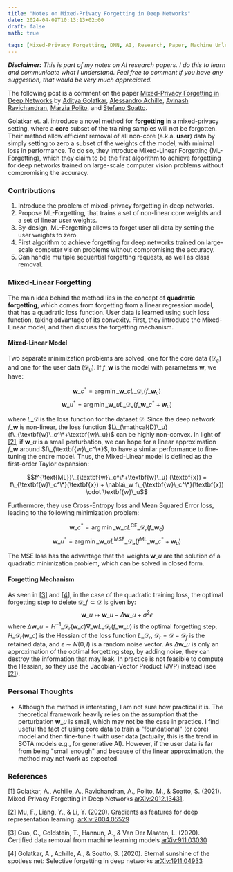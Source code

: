 ```yaml
---
title: "Notes on Mixed-Privacy Forgetting in Deep Networks"
date: 2024-04-09T10:13:13+02:00
draft: false
math: true

tags: [Mixed-Privacy Forgetting, DNN, AI, Research, Paper, Machine Unlearning]
---
```


***Disclaimer:*** *This is part of my notes on AI research papers. I do this to learn and communicate what I understand. Feel free to comment if you have any suggestion, that would be very much appreciated.*

The following post is a comment on the paper [Mixed-Privacy Forgetting in Deep Networks](#1) by [Aditya Golatkar](https://arxiv.org/search/cs?searchtype=author&query=Golatkar,+A), [Alessandro Achille](https://arxiv.org/search/cs?searchtype=author&query=Achille,+A), [Avinash Ravichandran](https://arxiv.org/search/cs?searchtype=author&query=Ravichandran,+A), [Marzia Polito](https://arxiv.org/search/cs?searchtype=author&query=Polito,+M), and [Stefano Soatto](https://arxiv.org/search/cs?searchtype=author&query=Soatto,+S).

Golatkar et. al. introduce a novel method for **forgetting** in a mixed-privacy setting, where a **core** subset of the training samples will not be forgotten. Their method allow efficient removal of all non-core (a.k.a. **user**) data by simply setting to zero a subset of the weights of the model, with minimal loss in performance. To do so, they introduce Mixed-Linear Forgetting (ML-Forgetting), which they claim to be the first algorithm to achieve forgettiing for deep networks trained on large-scale computer vision problems without compromising the accuracy. 

### Contributions
1. Introduce the problem of mixed-privacy forgetting in deep networks.
2. Propose ML-Forgetting, that trains a set of non-linear core weights and a set of linear user weights.
3. By-design, ML-Forgetting allows to forget user all data by setting the user weights to zero.
4. First algorithm to achieve forgetting for deep networks trained on large-scale computer vision problems without compromising the accuracy.
5. Can handle multiple sequential forgetting requests, as well as class removal.

### Mixed-Linear Forgetting
The main idea behind the method lies in the concept of **quadratic forgetting**, which comes from forgetting from a linear regression model, that has a quadratic loss function. User data is learned using such loss function, taking advantage of its convexity. First, they introduce the Mixed-Linear model, and then discuss the forgetting mechanism.

#### Mixed-Linear Model
Two separate minimization problems are solved, one for the core data ($\mathcal{D}_c$) and one for the user data ($\mathcal{D}_u$). If $f\_{\textbf{w}}$ is the model with parameters $\textbf{w}$, we have:

$$\textbf{w}\_c^* = \arg\min\_{\textbf{w}\_c}  L\_{\mathcal{D_c}}(f\_{\textbf{w}_c})$$
$$\textbf{w}\_u^* = \arg\min\_{\textbf{w}\_u}  L\_{\mathcal{D_u}}(f\_{\textbf{w}\_c^*+\textbf{w}_u})$$

where $L\_{\mathcal{D}}$ is the loss function for the dataset $\mathcal{D}$. Since the deep network $f\_{\textbf{w}}$ is non-linear, the loss function $L\_{\mathcal{D}\_u}(f\_{\textbf{w}\_c^\*+\textbf{w}\_u})$ can be highly non-convex. In light of [[2]](#2), if $\textbf{w}\_u$ is a small perturbation, we can hope for a linear approximation $f\_{\textbf{w}}$ around $f\_{\textbf{w}\_c^\*}$, to have a similar performance to fine-tuning the entire model. Thus, the Mixed-Linear model is defined as the first-order Taylor expansion:

$$f^{\text{ML}}\_{\textbf{w}\_c^\*+\textbf{w}\_u} (\textbf{x}) = f\_{\textbf{w}\_c^\*}(\textbf{x}) + \nabla\_w f\_{\textbf{w}\_c^\*}(\textbf{x}) \cdot \textbf{w}\_u$$

Furthermore, they use Cross-Entropy loss and Mean Squared Error loss, leading to the following minimization problem:

$$\textbf{w}\_c^* = \arg\min\_{\textbf{w}\_c}  L^{\text{CE}}\_{\mathcal{D_c}}(f\_{\textbf{w}_c})$$
$$\textbf{w}\_u^* = \arg\min\_{\textbf{w}\_u}  L^{\text{MSE}}\_{\mathcal{D_u}}(f^{\text{ML}}\_{\textbf{w}\_c^*+\textbf{w}_u})$$

The MSE loss has the advantage that the weights $\textbf{w}\_u$ are the solution of a quadratic minimization problem, which can be solved in closed form.

#### Forgetting Mechanism
As seen in [[3]](#3) and [[4]](#4), in the case of the quadratic training loss, the optimal forgetting step to delete $\mathcal{D}\_f \subset \mathcal{D}$ is given by: 
$$\textbf{w}\_u \mapsto \textbf{w}\_u - \Delta\textbf{w}\_u + \sigma^2 \epsilon$$
where $\Delta\textbf{w}\_u = H^{-1}\_{\mathcal{D}_r}(\textbf{w}\_c)\nabla\_\textbf{w}L\_{\mathcal{D}_r}(f\_{\textbf{w}\_u})$ is the optimal forgetting step, $H\_{\mathcal{D}_r}(\textbf{w}\_c)$ is the Hessian of the loss function $L\_{\mathcal{D}_r}$, $\mathcal{D}_r=\mathcal{D}-\mathcal{D}_f$ is the retained data, and $\epsilon \sim N(0,I)$ is a random noise vector. As $\Delta\textbf{w}\_u$ is only an approximation of the optimal forgetting step, by adding noise, they can destroy the information that may leak. In practice is not feasible to compute the Hessian, so they use the Jacobian-Vector Product (JVP) instead (see [[2]](#2)).


### Personal Thoughts

- Although the method is interesting, I am not sure how practical it is. The theoretical framework heavily relies on the assumption that the perturbation $\textbf{w}\_u$ is small, which may not be the case in practice. I find useful the fact of using core data to train a "foundational" (or core) model and then fine-tune it with user data (actually, this is the trend in SOTA models e.g., for generative AI). However, if the user data is far from being "small enough" and because of the linear approximation, the method may not work as expected.


### References
<a id="1">[1]</a> Golatkar, A., Achille, A., Ravichandran, A., Polito, M., & Soatto, S. (2021). Mixed-Privacy Forgetting in Deep Networks [arXiv:2012.13431](https://arxiv.org/abs/2012.13431).

<a id="2">[2]</a> Mu, F., Liang, Y., & Li, Y. (2020). Gradients as features for deep representation learning. [arXiv:2004.05529](https://arxiv.org/abs/2004.05529)

<a id="3">[3]</a> Guo, C., Goldstein, T., Hannun, A., & Van Der Maaten, L. (2020). Certified data removal from machine learning models [arXiv:911.03030](https://arxiv.org/abs/1911.03030)

<a id="4">[4]</a> Golatkar, A., Achille, A., & Soatto, S. (2020). Eternal sunshine of the spotless net: Selective forgetting in deep networks [arXiv:1911.04933](https://arxiv.org/abs/1911.04933)
